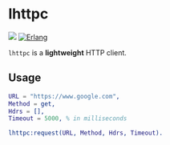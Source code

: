# lhttpc

[![](https://travis-ci.com/miniclip/lhttpc.png?branch=master)](https://travis-ci.com/miniclip/lhttpc)
[![Erlang][erlang badge]][erlang downloads]

[erlang badge]: https://img.shields.io/badge/erlang-%3E%3D19.3-lightgrey
[erlang downloads]: http://www.erlang.org/download

`lhttpc` is a **lightweight** HTTP client.

## Usage

```erlang
URL = "https://www.google.com",
Method = get,
Hdrs = [],
Timeout = 5000, % in milliseconds

lhttpc:request(URL, Method, Hdrs, Timeout).
```
